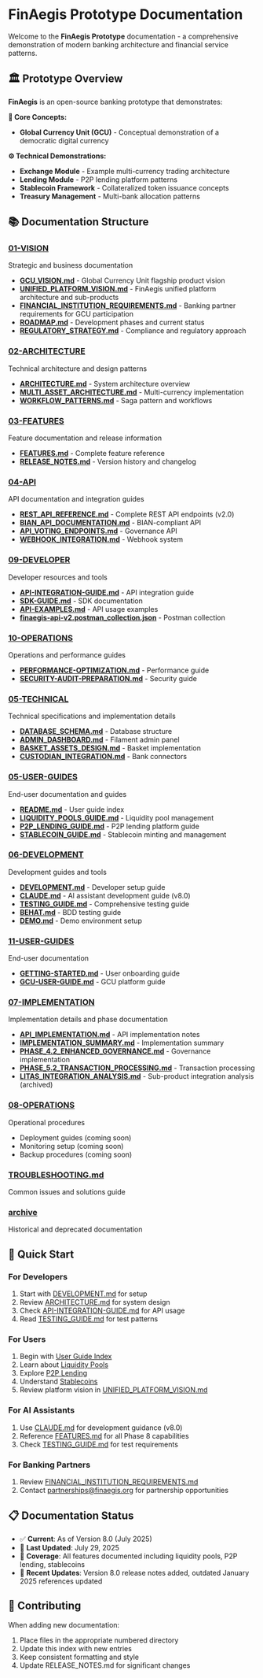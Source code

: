 # FinAegis Prototype Documentation

Welcome to the **FinAegis Prototype** documentation - a comprehensive demonstration of modern banking architecture and financial service patterns.

## 🏛️ Prototype Overview

**FinAegis** is an open-source banking prototype that demonstrates:

**🌟 Core Concepts:**
- **Global Currency Unit (GCU)** - Conceptual demonstration of a democratic digital currency

**⚙️ Technical Demonstrations:**
- **Exchange Module** - Example multi-currency trading architecture
- **Lending Module** - P2P lending platform patterns  
- **Stablecoin Framework** - Collateralized token issuance concepts
- **Treasury Management** - Multi-bank allocation patterns

## 📚 Documentation Structure

### [01-VISION](01-VISION/)
Strategic and business documentation
- **[GCU_VISION.md](01-VISION/GCU_VISION.md)** - Global Currency Unit flagship product vision
- **[UNIFIED_PLATFORM_VISION.md](01-VISION/UNIFIED_PLATFORM_VISION.md)** - FinAegis unified platform architecture and sub-products
- **[FINANCIAL_INSTITUTION_REQUIREMENTS.md](01-VISION/FINANCIAL_INSTITUTION_REQUIREMENTS.md)** - Banking partner requirements for GCU participation
- **[ROADMAP.md](01-VISION/ROADMAP.md)** - Development phases and current status
- **[REGULATORY_STRATEGY.md](01-VISION/REGULATORY_STRATEGY.md)** - Compliance and regulatory approach

### [02-ARCHITECTURE](02-ARCHITECTURE/)
Technical architecture and design patterns
- **[ARCHITECTURE.md](02-ARCHITECTURE/ARCHITECTURE.md)** - System architecture overview
- **[MULTI_ASSET_ARCHITECTURE.md](02-ARCHITECTURE/MULTI_ASSET_ARCHITECTURE.md)** - Multi-currency implementation
- **[WORKFLOW_PATTERNS.md](02-ARCHITECTURE/WORKFLOW_PATTERNS.md)** - Saga pattern and workflows

### [03-FEATURES](03-FEATURES/)
Feature documentation and release information
- **[FEATURES.md](03-FEATURES/FEATURES.md)** - Complete feature reference
- **[RELEASE_NOTES.md](03-FEATURES/RELEASE_NOTES.md)** - Version history and changelog

### [04-API](04-API/)
API documentation and integration guides
- **[REST_API_REFERENCE.md](04-API/REST_API_REFERENCE.md)** - Complete REST API endpoints (v2.0)
- **[BIAN_API_DOCUMENTATION.md](04-API/BIAN_API_DOCUMENTATION.md)** - BIAN-compliant API
- **[API_VOTING_ENDPOINTS.md](04-API/API_VOTING_ENDPOINTS.md)** - Governance API
- **[WEBHOOK_INTEGRATION.md](04-API/WEBHOOK_INTEGRATION.md)** - Webhook system

### [09-DEVELOPER](09-DEVELOPER/)
Developer resources and tools
- **[API-INTEGRATION-GUIDE.md](09-DEVELOPER/API-INTEGRATION-GUIDE.md)** - API integration guide
- **[SDK-GUIDE.md](09-DEVELOPER/SDK-GUIDE.md)** - SDK documentation
- **[API-EXAMPLES.md](09-DEVELOPER/API-EXAMPLES.md)** - API usage examples
- **[finaegis-api-v2.postman_collection.json](09-DEVELOPER/finaegis-api-v2.postman_collection.json)** - Postman collection

### [10-OPERATIONS](10-OPERATIONS/)
Operations and performance guides
- **[PERFORMANCE-OPTIMIZATION.md](10-OPERATIONS/PERFORMANCE-OPTIMIZATION.md)** - Performance guide
- **[SECURITY-AUDIT-PREPARATION.md](10-OPERATIONS/SECURITY-AUDIT-PREPARATION.md)** - Security guide

### [05-TECHNICAL](05-TECHNICAL/)
Technical specifications and implementation details
- **[DATABASE_SCHEMA.md](05-TECHNICAL/DATABASE_SCHEMA.md)** - Database structure
- **[ADMIN_DASHBOARD.md](05-TECHNICAL/ADMIN_DASHBOARD.md)** - Filament admin panel
- **[BASKET_ASSETS_DESIGN.md](05-TECHNICAL/BASKET_ASSETS_DESIGN.md)** - Basket implementation
- **[CUSTODIAN_INTEGRATION.md](05-TECHNICAL/CUSTODIAN_INTEGRATION.md)** - Bank connectors

### [05-USER-GUIDES](05-USER-GUIDES/)
End-user documentation and guides
- **[README.md](05-USER-GUIDES/README.md)** - User guide index
- **[LIQUIDITY_POOLS_GUIDE.md](05-USER-GUIDES/LIQUIDITY_POOLS_GUIDE.md)** - Liquidity pool management
- **[P2P_LENDING_GUIDE.md](05-USER-GUIDES/P2P_LENDING_GUIDE.md)** - P2P lending platform guide
- **[STABLECOIN_GUIDE.md](05-USER-GUIDES/STABLECOIN_GUIDE.md)** - Stablecoin minting and management

### [06-DEVELOPMENT](06-DEVELOPMENT/)
Development guides and tools
- **[DEVELOPMENT.md](06-DEVELOPMENT/DEVELOPMENT.md)** - Developer setup guide
- **[CLAUDE.md](06-DEVELOPMENT/CLAUDE.md)** - AI assistant development guide (v8.0)
- **[TESTING_GUIDE.md](06-DEVELOPMENT/TESTING_GUIDE.md)** - Comprehensive testing guide
- **[BEHAT.md](06-DEVELOPMENT/BEHAT.md)** - BDD testing guide
- **[DEMO.md](06-DEVELOPMENT/DEMO.md)** - Demo environment setup

### [11-USER-GUIDES](11-USER-GUIDES/)
End-user documentation
- **[GETTING-STARTED.md](11-USER-GUIDES/GETTING-STARTED.md)** - User onboarding guide
- **[GCU-USER-GUIDE.md](11-USER-GUIDES/GCU-USER-GUIDE.md)** - GCU platform guide

### [07-IMPLEMENTATION](07-IMPLEMENTATION/)
Implementation details and phase documentation
- **[API_IMPLEMENTATION.md](07-IMPLEMENTATION/API_IMPLEMENTATION.md)** - API implementation notes
- **[IMPLEMENTATION_SUMMARY.md](07-IMPLEMENTATION/IMPLEMENTATION_SUMMARY.md)** - Implementation summary
- **[PHASE_4.2_ENHANCED_GOVERNANCE.md](07-IMPLEMENTATION/PHASE_4.2_ENHANCED_GOVERNANCE.md)** - Governance implementation
- **[PHASE_5.2_TRANSACTION_PROCESSING.md](07-IMPLEMENTATION/PHASE_5.2_TRANSACTION_PROCESSING.md)** - Transaction processing
- **[LITAS_INTEGRATION_ANALYSIS.md](07-IMPLEMENTATION/LITAS_INTEGRATION_ANALYSIS.md)** - Sub-product integration analysis (archived)

### [08-OPERATIONS](08-OPERATIONS/)
Operational procedures
- Deployment guides (coming soon)
- Monitoring setup (coming soon)
- Backup procedures (coming soon)

### [TROUBLESHOOTING.md](TROUBLESHOOTING.md)
Common issues and solutions guide

### [archive](archive/)
Historical and deprecated documentation

## 🚀 Quick Start

### For Developers
1. Start with [DEVELOPMENT.md](06-DEVELOPMENT/DEVELOPMENT.md) for setup
2. Review [ARCHITECTURE.md](02-ARCHITECTURE/ARCHITECTURE.md) for system design
3. Check [API-INTEGRATION-GUIDE.md](09-DEVELOPER/API-INTEGRATION-GUIDE.md) for API usage
4. Read [TESTING_GUIDE.md](06-DEVELOPMENT/TESTING_GUIDE.md) for test patterns

### For Users
1. Begin with [User Guide Index](05-USER-GUIDES/README.md)
2. Learn about [Liquidity Pools](05-USER-GUIDES/LIQUIDITY_POOLS_GUIDE.md)
3. Explore [P2P Lending](05-USER-GUIDES/P2P_LENDING_GUIDE.md)
4. Understand [Stablecoins](05-USER-GUIDES/STABLECOIN_GUIDE.md)
5. Review platform vision in [UNIFIED_PLATFORM_VISION.md](01-VISION/UNIFIED_PLATFORM_VISION.md)

### For AI Assistants
1. Use [CLAUDE.md](06-DEVELOPMENT/CLAUDE.md) for development guidance (v8.0)
2. Reference [FEATURES.md](03-FEATURES/FEATURES.md) for all Phase 8 capabilities
3. Check [TESTING_GUIDE.md](06-DEVELOPMENT/TESTING_GUIDE.md) for test requirements

### For Banking Partners
1. Review [FINANCIAL_INSTITUTION_REQUIREMENTS.md](01-VISION/FINANCIAL_INSTITUTION_REQUIREMENTS.md)
2. Contact partnerships@finaegis.org for partnership opportunities

## 📋 Documentation Status

- ✅ **Current**: As of Version 8.0 (July 2025)
- 📝 **Last Updated**: July 29, 2025
- 🎯 **Coverage**: All features documented including liquidity pools, P2P lending, stablecoins
- 🔄 **Recent Updates**: Version 8.0 release notes added, outdated January 2025 references updated

## 🤝 Contributing

When adding new documentation:
1. Place files in the appropriate numbered directory
2. Update this index with new entries
3. Keep consistent formatting and style
4. Update RELEASE_NOTES.md for significant changes